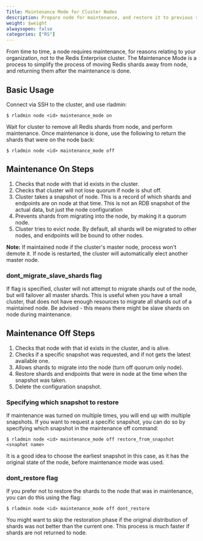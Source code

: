 ```yaml
---
Title: Maintenance Mode for Cluster Nodes
description: Prepare node for maintenance, and restore it to previous state
weight: $weight
alwaysopen: false
categories: ["RS"]
---
```

From time to time, a node requires maintenance, for reasons relating to
your organization, not to the Redis Enterprise cluster. The Maintenance
Mode is a process to simplify the process of moving Redis shards away
from node, and returning them after the maintenance is done.

## Basic Usage

Connect via SSH to the cluster, and use rladmin:

```src
$ rladmin node <id> maintenance_mode on
```

Wait for cluster to remove all Redis shards from node, and perform
maintenance. Once maintenance is done, use the following to return the
shards that were on the node back:

```src
$ rladmin node <id> maintenance_mode off
```

## Maintenance On Steps

1. Checks that node with that id exists in the cluster.
1. Checks that cluster will not lose quorum if node is shut off.
1. Cluster takes a snapshot of node. This is a record of which shards
and endpoints are on node at that time. This is not an RDB snapshot of
the actual data, but just the node configuration
1. Prevents shards from migrating into the node, by making it a quorum
node.
1. Cluster tries to evict node. By default, all shards will be migrated
to other nodes, and endpoints will be bound to other nodes.

**Note:**
If maintained node if the cluster's master node, process won't demote
it. If node is restarted, the cluster will automatically elect another
master node.


### dont_migrate_slave_shards flag
If flag is specified, cluster will not attempt to migrate shards out of
the node, but will failover all master shards. This is useful when you
have a small cluster, that does not have enough resources to migrate
all shards out of a maintained node. Be advised - this means there
might be slave shards on node during maintenance.

## Maintenance Off Steps

1. Checks that node with that id exists in the cluster, and is alive.
1. Checks if a specific snapshot was requested, and if not gets the
latest available one.
1. Allows shards to migrate into the node (turn off quorum only node).
1. Restore shards and endpoints that were in node at the time when
the snapshot was taken.
1. Delete the configuration snapshot.

### Specifying which snapshot to restore

If maintenance was turned on multiple times, you will end up with
multiple snapshots. If you want to request a specific snapshot, you can
do so by specifying which snapshot in the maintenance off command:

```src
$ rladmin node <id> maintenance_mode off restore_from_snapshot <snaphot name>
```

It is a good idea to choose the earliest snapshot in this case, as it
has the original state of the node, before maintenance mode was used.

### dont_restore flag

If you prefer not to restore the shards to the node that was in
maintenance, you can do this using the flag:

```src
$ rladmin node <id> maintenance_mode off dont_restore
```

You might want to skip the restoration phase if the original
distribution of shards was not better than the current one. This process
is much faster if shards are not returned to node.
